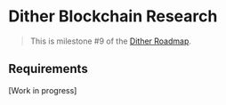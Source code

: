 # Dither Blockchain Research

> This is milestone #9 of the [Dither Roadmap](./roadmap.md).

## Requirements

[Work in progress]
